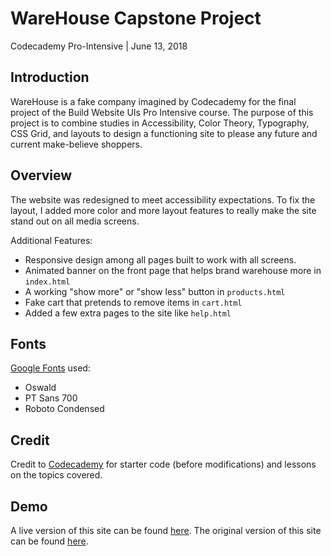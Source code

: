# WareHouse Capstone Project
Codecademy Pro-Intensive | June 13, 2018

## Introduction 
WareHouse is a fake company imagined by Codecademy for the final project of the Build Website UIs Pro Intensive course. The purpose of this project is to combine studies in Accessibility, Color Theory, Typography, CSS Grid, and layouts to design a functioning site to please any future and current make-believe shoppers. 

## Overview
The website was redesigned to meet accessibility expectations. To fix the layout, I added more color and more layout features to really make the site stand out on all media screens.

Additional Features: 
* Responsive design among all pages built to work with all screens.
* Animated banner on the front page that helps brand warehouse more in `index.html`
* A working "show more" or "show less" button in `products.html`
* Fake cart that pretends to remove items in `cart.html`
* Added a few extra pages to the site like `help.html`

## Fonts
[Google Fonts](https://fonts.google.com/) used: 
* Oswald
* PT Sans 700
* Roboto Condensed

## Credit
Credit to [Codecademy](https://codecademy.com) for starter code (before modifications) and lessons on the topics covered. 

## Demo
A live version of this site can be found [here](http://www.codecademy.foxifly.net/WareHouseFinal/).
The original version of this site can be found [here](http://www.codecademy.foxifly.net/WareHouseOriginal/).
